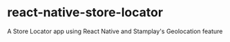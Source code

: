 # react-native-store-locator
A Store Locator app using React Native and Stamplay's Geolocation feature
